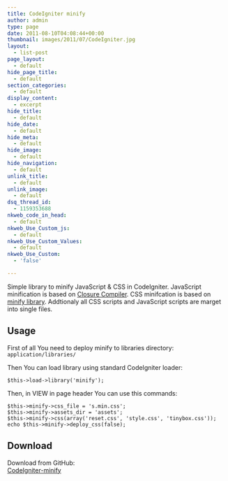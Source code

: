 ```yaml
---
title: CodeIgniter minify
author: admin
type: page
date: 2011-08-10T04:08:44+00:00
thumbnail: images/2011/07/CodeIgniter.jpg
layout:
  - list-post
page_layout:
  - default
hide_page_title:
  - default
section_categories:
  - default
display_content:
  - excerpt
hide_title:
  - default
hide_date:
  - default
hide_meta:
  - default
hide_image:
  - default
hide_navigation:
  - default
unlink_title:
  - default
unlink_image:
  - default
dsq_thread_id:
  - 1159353688
nkweb_code_in_head:
  - default
nkweb_Use_Custom_js:
  - default
nkweb_Use_Custom_Values:
  - default
nkweb_Use_Custom:
  - 'false'

---
```

Simple library to minify JavaScript & CSS in CodeIgniter. JavaScript minification is based on [Closure Compiler](http://code.google.com/closure/compiler/). CSS minifcation is based on [minify library](http://code.google.com/p/minify/). Addtionaly all CSS scripts and JavaScript scripts are marget into single files.

<!--more-->

## Usage

First of all You need to deploy minify to libraries directory:  
`application/libraries/`

Then You can load library using standard CodeIgniter loader:

`$this->load->library('minify');`

Then, in VIEW in page header You can use this commands:

```
$this->minify->css_file = 's.min.css';
$this->minify->assets_dir = 'assets';
$this->minify->css(array('reset.css', 'style.css', 'tinybox.css'));
echo $this->minify->deploy_css(false);
```

## Download

Download from GitHub:  
[CodeIgniter-minify](https://github.com/slav123/CodeIgniter-minify)